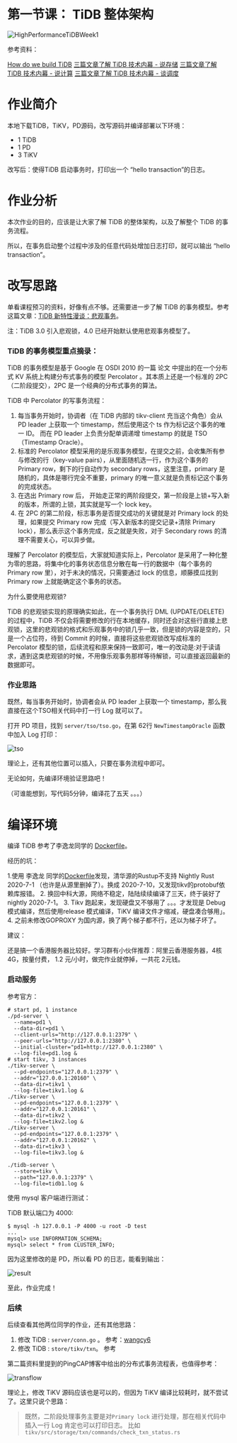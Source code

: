 # 第一节课： TiDB 整体架构

![HighPerformanceTiDBWeek1](../imgs/week1/HighPerformanceTiDBWeek1.png)

参考资料：

[How do we build TiDB](https://pingcap.com/blog-cn/how-do-we-build-tidb/)
[三篇文章了解 TiDB 技术内幕 - 说存储](https://pingcap.com/blog-cn/tidb-internal-1/)
[三篇文章了解 TiDB 技术内幕 - 说计算](https://pingcap.com/blog-cn/tidb-internal-2/)
[三篇文章了解 TiDB 技术内幕 - 谈调度](https://pingcap.com/blog-cn/tidb-internal-3/)

# 作业简介

本地下载TiDB，TiKV，PD源码，改写源码并编译部署以下环境：

- 1 TiDB
- 1 PD
- 3 TiKV 

改写后：使得TiDB 启动事务时，打印出一个 “hello transaction”的日志。

# 作业分析

本次作业的目的，应该是让大家了解 TiDB 的整体架构，以及了解整个 TiDB 的事务流程。

所以，在事务启动整个过程中涉及的任意代码处增加日志打印，就可以输出 “hello transaction”。

# 改写思路

单看课程预习的资料，好像有点不够。还需要进一步了解 TiDB 的事务模型。参考这篇文章：[TiDB 新特性漫谈：悲观事务](https://pingcap.com/blog-cn/pessimistic-transaction-the-new-features-of-tidb/)。

注：TiDB 3.0 引入悲观锁，4.0 已经开始默认使用悲观事务模型了。

### TiDB 的事务模型重点摘录：

TiDB 的事务模型是基于 Google 在 OSDI 2010 的一篇 论文 中提出的在一个分布式 KV 系统上构建分布式事务的模型 Percolator 。其本质上还是一个标准的 2PC（二阶段提交），2PC 是一个经典的分布式事务的算法。

TiDB 中 Percolator 的写事务流程：

1. 每当事务开始时，协调者（在 TiDB 内部的 tikv-client 充当这个角色）会从 PD leader 上获取一个 timestamp，然后使用这个 ts 作为标记这个事务的唯一 ID。 而在 PD leader 上负责分配单调递增 timestamp 的就是 TSO（Timestamp Oracle）。
2. 标准的 Percolator 模型采用的是乐观事务模型，在提交之前，会收集所有参与修改的行（key-value pairs），从里面随机选一行，作为这个事务的 Primary row，剩下的行自动作为 secondary rows，这里注意，primary 是随机的，具体是哪行完全不重要，primary 的唯一意义就是负责标记这个事务的完成状态。
3. 在选出 Primary row 后， 开始走正常的两阶段提交，第一阶段是上锁+写入新的版本，所谓的上锁，其实就是写一个 lock key。
4. 在 2PC 的第二阶段，标志事务是否提交成功的关键就是对 Primary lock 的处理，如果提交 Primary row 完成（写入新版本的提交记录+清除 Primary lock），那么表示这个事务完成，反之就是失败，对于 Secondary rows 的清理不需要关心，可以异步做。

理解了 Percolator 的模型后，大家就知道实际上，Percolator 是采用了一种化整为零的思路，将集中化的事务状态信息分散在每一行的数据中（每个事务的 Primary row 里），对于未决的情况，只需要通过 lock 的信息，顺藤摸瓜找到 Primary row 上就能确定这个事务的状态。

为什么要使用悲观锁?

TiDB 的悲观锁实现的原理确实如此，在一个事务执行 DML (UPDATE/DELETE) 的过程中，TiDB 不仅会将需要修改的行在本地缓存，同时还会对这些行直接上悲观锁，这里的悲观锁的格式和乐观事务中的锁几乎一致，但是锁的内容是空的，只是一个占位符，待到 Commit 的时候，直接将这些悲观锁改写成标准的 Percolator 模型的锁，后续流程和原来保持一致即可，唯一的改动是:对于读请求，遇到这类悲观锁的时候，不用像乐观事务那样等待解锁，可以直接返回最新的数据即可。

### 作业思路

既然，每当事务开始时，协调者会从 PD leader 上获取一个 timestamp，那么我直接在这个TSO相关代码中打一行 Log 就可以了。

打开 PD 项目，找到 `server/tso/tso.go`，在第 62行 `NewTimestampOracle` 函数中加入 Log 打印：

![tso](../imgs/week1/tso.png)

理论上，还有其他位置可以插入，只要在事务流程中即可。

无论如何，先编译环境验证思路吧！

（可谁能想到，写代码5分钟，编译花了五天 。。。）


# 编译环境

编译 TiDB 参考了李逸龙同学的 [Dockerfile](https://github.com/dragonly/hp-tidb-course/blob/master/week1/run/Dockerfile)。

经历的坑：

1.使用 李逸龙 同学的[Dockerfile](https://github.com/dragonly/hp-tidb-course/blob/master/week1/run/Dockerfile)发现，清华源的Rustup不支持 Nightly Rust 2020-7-1 （也许是从源里删掉了）。换成 2020-7-10，又发现tikv的protobuf依赖库报错。
2. 换回中科大源，网络不稳定，陆陆续续编译了三天，终于装好了nightly 2020-7-1。
3. Tikv 跑起来，发现硬盘又不够用了 。。。才发现是 Debug 模式编译，然后使用release 模式编译，TiKV 编译文件才缩减，硬盘凑合够用」。
4. 之前未修改GOPROXY 为国内源，换了两个梯子都不行，还以为梯子坏了。

建议： 

还是搞一个香港服务器比较好。学习群有小伙伴推荐：阿里云香港服务器，4核4G，按量付费， 1.2 元/小时，做完作业就停掉，一共花 2元钱。

### 启动服务

参考官方：

```
# start pd, 1 instance
./pd-server \
  --name=pd1 \
  --data-dir=pd1 \
  --client-urls="http://127.0.0.1:2379" \
  --peer-urls="http://127.0.0.1:2380" \
  --initial-cluster="pd1=http://127.0.0.1:2380" \
  --log-file=pd1.log &
# start tikv, 3 instances
./tikv-server \
  --pd-endpoints="127.0.0.1:2379" \
  --addr="127.0.0.1:20160" \
  --data-dir=tikv1 \
  --log-file=tikv1.log &
./tikv-server \
  --pd-endpoints="127.0.0.1:2379" \
  --addr="127.0.0.1:20161" \
  --data-dir=tikv2 \
  --log-file=tikv2.log &
./tikv-server \
  --pd-endpoints="127.0.0.1:2379" \
  --addr="127.0.0.1:20162" \
  --data-dir=tikv3 \
  --log-file=tikv3.log &

./tidb-server \
  --store=tikv \
  --path="127.0.0.1:2379" \
  --log-file=tidb1.log &
```

使用 mysql 客户端进行测试：

TiDB 默认端口为 4000:

```
$ mysql -h 127.0.0.1 -P 4000 -u root -D test
...
mysql> use INFORMATION_SCHEMA;
mysql> select * from CLUSTER_INFO;

```

因为这里修改的是 PD，所以看 PD 的日志，能看到输出：

![result](../imgs/week1/result.png)

至此，作业完成！

### 后续


后续查看其他两位同学的作业，还有其他思路：

1. 修改 TiDB : `server/conn.go` 。 参考：[wangcy6](https://github.com/wangcy6/leetcode/blob/master/study/TiDB/weeky1.md)
2. 修改 TiDB : `store/tikv/txn`。 参考 [](https://elon.fun/posts/hptidb-hello-transaction)

第二篇资料里提到的PingCAP博客中给出的分布式事务流程表，也值得参考：

![transflow](../imgs/week1/transaction-flow.png)

理论上，修改 TiKV 源码应该也是可以的，但因为 TiKV 编译比较耗时，就不尝试了。这里只说个思路：

> 既然，二阶段处理事务主要是对`Primary lock` 进行处理，那在相关代码中插入一行 Log 肯定也可以打印日志。
> 比如 `tikv/src/storage/txn/commands/check_txn_status.rs`

